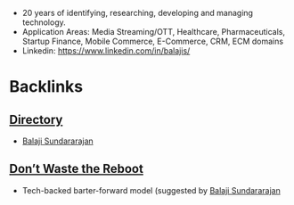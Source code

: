 -  20 years of identifying, researching, developing and managing technology.
- Application Areas: Media Streaming/OTT, Healthcare, Pharmaceuticals, Startup Finance, Mobile Commerce, E-Commerce, CRM, ECM domains
- Linkedin: https://www.linkedin.com/in/balajis/

# Backlinks
## [Directory](<Directory.md>)
- [Balaji Sundararajan](<Balaji Sundararajan.md>)

## [Don’t Waste the Reboot](<Don’t Waste the Reboot.md>)
- Tech-backed barter-forward model (suggested by [Balaji Sundararajan](<Balaji Sundararajan.md>)

